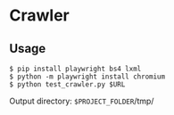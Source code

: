 # Crawler

## Usage
```
$ pip install playwright bs4 lxml
$ python -m playwright install chromium
$ python test_crawler.py $URL
```
Output directory: ```$PROJECT_FOLDER```/tmp/


